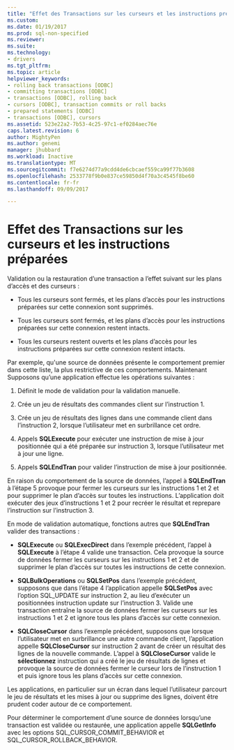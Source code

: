 ```yaml
---
title: "Effet des Transactions sur les curseurs et les instructions préparées | Documents Microsoft"
ms.custom: 
ms.date: 01/19/2017
ms.prod: sql-non-specified
ms.reviewer: 
ms.suite: 
ms.technology:
- drivers
ms.tgt_pltfrm: 
ms.topic: article
helpviewer_keywords:
- rolling back transactions [ODBC]
- committing transactions [ODBC]
- transactions [ODBC], rolling back
- cursors [ODBC], transaction commits or roll backs
- prepared statements [ODBC]
- transactions [ODBC], cursors
ms.assetid: 523e22a2-7b53-4c25-97c1-ef0284aec76e
caps.latest.revision: 6
author: MightyPen
ms.author: genemi
manager: jhubbard
ms.workload: Inactive
ms.translationtype: MT
ms.sourcegitcommit: f7e6274d77a9cdd4de6cbcaef559ca99f77b3608
ms.openlocfilehash: 2533778f9b0e837ce59850d4f70a3c4545f8be60
ms.contentlocale: fr-fr
ms.lasthandoff: 09/09/2017

---
```

# <a name="effect-of-transactions-on-cursors-and-prepared-statements"></a>Effet des Transactions sur les curseurs et les instructions préparées
Validation ou la restauration d’une transaction a l’effet suivant sur les plans d’accès et des curseurs :  
  
-   Tous les curseurs sont fermés, et les plans d’accès pour les instructions préparées sur cette connexion sont supprimés.  
  
-   Tous les curseurs sont fermés, et les plans d’accès pour les instructions préparées sur cette connexion restent intacts.  
  
-   Tous les curseurs restent ouverts et les plans d’accès pour les instructions préparées sur cette connexion restent intacts.  
  
 Par exemple, qu'une source de données présente le comportement premier dans cette liste, la plus restrictive de ces comportements. Maintenant Supposons qu’une application effectue les opérations suivantes :  
  
1.  Définit le mode de validation pour la validation manuelle.  
  
2.  Crée un jeu de résultats des commandes client sur l’instruction 1.  
  
3.  Crée un jeu de résultats des lignes dans une commande client dans l’instruction 2, lorsque l’utilisateur met en surbrillance cet ordre.  
  
4.  Appels **SQLExecute** pour exécuter une instruction de mise à jour positionnée qui a été préparée sur instruction 3, lorsque l’utilisateur met à jour une ligne.  
  
5.  Appels **SQLEndTran** pour valider l’instruction de mise à jour positionnée.  
  
 En raison du comportement de la source de données, l’appel à **SQLEndTran** à l’étape 5 provoque pour fermer les curseurs sur les instructions 1 et 2 et pour supprimer le plan d’accès sur toutes les instructions. L’application doit exécuter des jeux d’instructions 1 et 2 pour recréer le résultat et reprepare l’instruction sur l’instruction 3.  
  
 En mode de validation automatique, fonctions autres que **SQLEndTran** valider des transactions :  
  
-   **SQLExecute** ou **SQLExecDirect** dans l’exemple précédent, l’appel à **SQLExecute** à l’étape 4 valide une transaction. Cela provoque la source de données fermer les curseurs sur les instructions 1 et 2 et de supprimer le plan d’accès sur toutes les instructions de cette connexion.  
  
-   **SQLBulkOperations** ou **SQLSetPos** dans l’exemple précédent, supposons que dans l’étape 4 l’application appelle **SQLSetPos** avec l’option SQL_UPDATE sur instruction 2, au lieu d’exécuter un positionnées instruction update sur l’instruction 3. Valide une transaction entraîne la source de données fermer les curseurs sur les instructions 1 et 2 et ignore tous les plans d’accès sur cette connexion.  
  
-   **SQLCloseCursor** dans l’exemple précédent, supposons que lorsque l’utilisateur met en surbrillance une autre commande client, l’application appelle **SQLCloseCursor** sur instruction 2 avant de créer un résultat des lignes de la nouvelle commande. L’appel à **SQLCloseCursor** valide le **sélectionnez** instruction qui a créé le jeu de résultats de lignes et provoque la source de données fermer le curseur lors de l’instruction 1 et puis ignore tous les plans d’accès sur cette connexion.  
  
 Les applications, en particulier sur un écran dans lequel l’utilisateur parcourt le jeu de résultats et les mises à jour ou supprime des lignes, doivent être prudent coder autour de ce comportement.  
  
 Pour déterminer le comportement d’une source de données lorsqu’une transaction est validée ou restaurée, une application appelle **SQLGetInfo** avec les options SQL_CURSOR_COMMIT_BEHAVIOR et SQL_CURSOR_ROLLBACK_BEHAVIOR.

